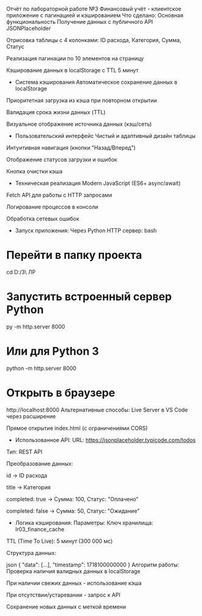 Отчёт по лабораторной работе №3
Финансовый учёт - клиентское приложение с пагинацией и кэшированием
 Что сделано:
Основная функциональность
Получение данных с публичного API JSONPlaceholder

Отрисовка таблицы с 4 колонками: ID расхода, Категория, Сумма, Статус

Реализация пагинации по 10 элементов на страницу

Кэширование данных в localStorage с TTL 5 минут

- Система кэширования
Автоматическое сохранение данных в localStorage

Приоритетная загрузка из кэша при повторном открытии

Валидация срока жизни данных (TTL)

Визуальное отображение источника данных (кэш/сеть)

 - Пользовательский интерфейс
Чистый и адаптивный дизайн таблицы

Интуитивная навигация (кнопки "Назад/Вперед")

Отображение статусов загрузки и ошибок

Кнопка очистки кэша

 - Техническая реализация
Modern JavaScript (ES6+ async/await)

Fetch API для работы с HTTP запросами

Логирование процессов в консоли

Обработка сетевых ошибок

-  Запуск приложения:
Через Python HTTP сервер:
bash
# Перейти в папку проекта
cd D:/3\ ЛР

# Запустить встроенный сервер Python
py -m http.server 8000

# Или для Python 3
python -m http.server 8000

# Открыть в браузере
http://localhost:8000
Альтернативные способы:
Live Server в VS Code через расширение

Прямое открытие index.html (с ограничениями CORS)

- Использованное API:
URL: https://jsonplaceholder.typicode.com/todos

Тип: REST API

Преобразование данных:

id → ID расхода

title → Категория

completed: true → Сумма: 100, Статус: "Оплачено"

completed: false → Сумма: 50, Статус: "Ожидание"

- Логика кэширования:
Параметры:
Ключ хранилища: lr03_finance_cache

TTL (Time To Live): 5 минут (300 000 мс)

Структура данных:

json
{
  "data": [...],
  "timestamp": 1718100000000
}
Алгоритм работы:
Проверка наличия валидных данных в localStorage

При наличии свежих данных - использование кэша

При отсутствии/устаревании - запрос к API

Сохранение новых данных с меткой времени